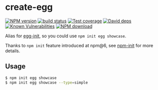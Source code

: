 # create-egg

[![NPM version][npm-image]][npm-url]
[![build status][travis-image]][travis-url]
[![Test coverage][codecov-image]][codecov-url]
[![David deps][david-image]][david-url]
[![Known Vulnerabilities][snyk-image]][snyk-url]
[![NPM download][download-image]][download-url]

[npm-image]: https://img.shields.io/npm/v/create-egg.svg?style=flat-square
[npm-url]: https://npmjs.org/package/create-egg
[travis-image]: https://img.shields.io/travis/eggjs/create-egg.svg?style=flat-square
[travis-url]: https://travis-ci.org/eggjs/create-egg
[codecov-image]: https://codecov.io/gh/eggjs/create-egg/branch/master/graph/badge.svg
[codecov-url]: https://codecov.io/gh/eggjs/create-egg
[david-image]: https://img.shields.io/david/eggjs/create-egg.svg?style=flat-square
[david-url]: https://david-dm.org/eggjs/create-egg
[snyk-image]: https://snyk.io/test/npm/create-egg/badge.svg?style=flat-square
[snyk-url]: https://snyk.io/test/npm/create-egg
[download-image]: https://img.shields.io/npm/dm/create-egg.svg?style=flat-square
[download-url]: https://npmjs.org/package/create-egg

Alias for [egg-init](https://github.com/eggjs/egg-init), so you could use `npm init egg showcase`.

Thanks to `npm init` feature introduced at npm@6, see [npm-init](https://docs.npmjs.com/cli/init) for more details.

## Usage

```bash
$ npm init egg showcase
$ npm init egg showcase --type=simple
```
